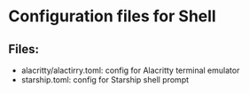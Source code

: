 # Configuration files for Shell

## Files:
- alacritty/alactirry.toml: config for Alacritty terminal emulator
- starship.toml: config for Starship shell prompt
